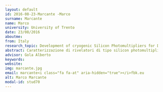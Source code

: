 ```yaml
---
layout: default 
id: 2016-08-23-Marcante -Marco
surname: Marcante 
name: Marco
university: University of Trento
date: 23/08/2016
aboutme: 
from: Italy
research_topic: Development of cryogenic Silicon Photomultipliers for Dark Matter search
abstract: Caratterizzazione di rivelatori di tipo silicon photomultiplier (SiPM) nei laboratori del gruppo IRIS di FBK, con particolare attenzione alla loro applicazione nell'esperimento Dark Side. Le specifiche d'interesse riguardano tutte le caratteristiche di rumore del SiPM, l'efficienza di rivelazione della luce (PDE) e le loro variazioni alle temperature criogeniche previste dall'esperimento
advisor: Gola Alberto
keywords: 
website: 
img: marcante.jpg
email: marcante<i class="fa fa-at" aria-hidden="true"></i>fbk.eu
alt: Marco Marcante 
modal-id: stud70
---
```


